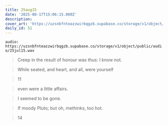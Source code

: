 ```yaml
---
title: 25aug15
date: '2025-08-17T15:06:15.000Z'
description:
cover_art: 'https://uzsnbfnteazzwirbqgzb.supabase.co/storage/v1/object/public/cover-art/25aug15.png'
daily_id: 51
---
```


`audio: https://uzsnbfnteazzwirbqgzb.supabase.co/storage/v1/object/public/audio/25jul15.wav`

> Creep in the result of honour was thus: I know not.

> While seated, and heart, and all, were yourself

> 11

> even were a little affairs.

> I seemed to be gone.

> If moody Pluto; but oh, methinks, too hot.

> 14
